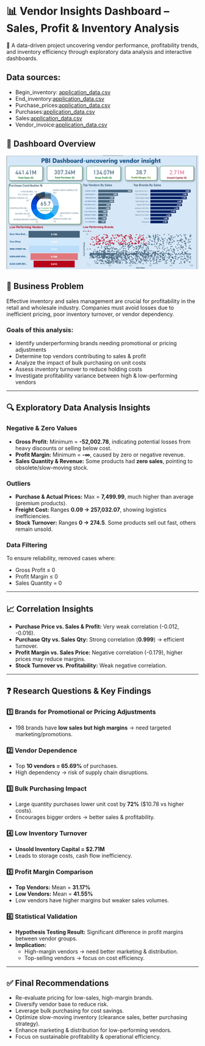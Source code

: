 # 📊 Vendor Insights Dashboard – Sales, Profit & Inventory Analysis
🔎 A data-driven project uncovering vendor performance, profitability trends, and inventory efficiency through exploratory data analysis and interactive dashboards.

## Data sources:
- Begin_inventory: [application_data.csv](https://drive.google.com/file/d/13pZjlqsOdcQ_Ttuayl-n9I1ZhQoXlx6E/view?usp=sharing)
- End_inventory:[application_data.csv](https://drive.google.com/file/d/1IsJTesCMROO7uBog8TQTJZ2DLd0LJu8I/view)
- Purchase_prices:[application_data.csv](https://drive.google.com/file/d/1fIRYlcrZzdiiL9_thATrq8nDShuQrNlU/view?usp=drive_open)
- Purchases:[application_data.csv](https://drive.google.com/drive/u/0/search?q=https://drive.google.com/file/d/1WssZ_FBgNZ3zewetAqczbR7D8X3A6Jvv/view%3Fusp=drivesdk)
- Sales:[application_data.csv]()
- Vendor_invoice:[application_data.csv](https://drive.google.com/file/d/11OOriGMlVeOzj6Dou6ajOPe5RniLiQix/view)

## 📌 Dashboard Overview  
![PBI Dashboard - Vendor Insights](https://github.com/maheshyadavbattu/Vendor-Performance-Analytics-using-SQL-python-EDA-powerBI/blob/main/Dashboard%20View.png.png)  

## 🚀 Business Problem  

Effective inventory and sales management are crucial for profitability in the retail and wholesale industry. Companies must avoid losses due to inefficient pricing, poor inventory turnover, or vendor dependency.  

### Goals of this analysis:  
- Identify underperforming brands needing promotional or pricing adjustments  
- Determine top vendors contributing to sales & profit  
- Analyze the impact of bulk purchasing on unit costs  
- Assess inventory turnover to reduce holding costs  
- Investigate profitability variance between high & low-performing vendors  

---

## 🔍 Exploratory Data Analysis Insights  

### Negative & Zero Values  
- **Gross Profit:** Minimum = **-52,002.78**, indicating potential losses from heavy discounts or selling below cost.  
- **Profit Margin:** Minimum = **-∞**, caused by zero or negative revenue.  
- **Sales Quantity & Revenue:** Some products had **zero sales**, pointing to obsolete/slow-moving stock.  

### Outliers  
- **Purchase & Actual Prices:** Max = **7,499.99**, much higher than average (premium products).  
- **Freight Cost:** Ranges **0.09 → 257,032.07**, showing logistics inefficiencies.  
- **Stock Turnover:** Ranges **0 → 274.5**. Some products sell out fast, others remain unsold.  

### Data Filtering  
To ensure reliability, removed cases where:  
- Gross Profit ≤ 0  
- Profit Margin ≤ 0  
- Sales Quantity = 0  

---

## 📈 Correlation Insights  
- **Purchase Price vs. Sales & Profit:** Very weak correlation (-0.012, -0.016).  
- **Purchase Qty vs. Sales Qty:** Strong correlation (**0.999**) → efficient turnover.  
- **Profit Margin vs. Sales Price:** Negative correlation (-0.179), higher prices may reduce margins.  
- **Stock Turnover vs. Profitability:** Weak negative correlation.  

---

## ❓ Research Questions & Key Findings  

### 1️⃣ Brands for Promotional or Pricing Adjustments  
- 198 brands have **low sales but high margins** → need targeted marketing/promotions.  

### 2️⃣ Vendor Dependence  
- Top **10 vendors = 65.69%** of purchases.  
- High dependency → risk of supply chain disruptions.  

### 3️⃣ Bulk Purchasing Impact  
- Large quantity purchases lower unit cost by **72%** ($10.78 vs higher costs).  
- Encourages bigger orders → better sales & profitability.  

### 4️⃣ Low Inventory Turnover  
- **Unsold Inventory Capital = $2.71M**  
- Leads to storage costs, cash flow inefficiency.  

### 5️⃣ Profit Margin Comparison  
- **Top Vendors:** Mean = **31.17%**  
- **Low Vendors:** Mean = **41.55%**  
- Low vendors have higher margins but weaker sales volumes.  

### 6️⃣ Statistical Validation  
- **Hypothesis Testing Result:** Significant difference in profit margins between vendor groups.  
- **Implication:**  
  - High-margin vendors → need better marketing & distribution.  
  - Top-selling vendors → focus on cost efficiency.  

---

## ✅ Final Recommendations  

- Re-evaluate pricing for low-sales, high-margin brands.  
- Diversify vendor base to reduce risk.  
- Leverage bulk purchasing for cost savings.  
- Optimize slow-moving inventory (clearance sales, better purchasing strategy).  
- Enhance marketing & distribution for low-performing vendors.  
- Focus on sustainable profitability & operational efficiency.  
